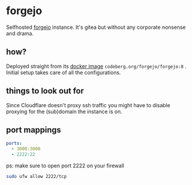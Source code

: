 # forgejo

Selfhosted [forgejo](https://codeberg.org/forgejo/forgejo) instance.
It's gitea but without any corporate nonsense and drama.

## how?

Deployed straight from its [docker image](https://codeberg.org/forgejo/-/packages/container/forgejo/versions) `codeberg.org/forgejo/forgejo:8` .
Initial setup takes care of all the configurations.

## things to look out for

Since Cloudflare doesn't proxy ssh traffic you might have to disable
proxying for the (sub)domain the instance is on.

## port mappings

```yaml
ports:
  - 3000:3000
  - 2222:22
```

ps: make sure to open port 2222 on your firewall

```sh
sudo ufw allow 2222/tcp
```
